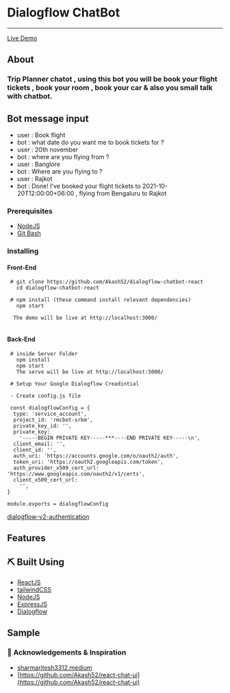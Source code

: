 # Dialogflow ChatBot
---

[Live Demo](https://dialogflowchatbot.netlify.app/)

##  About <a name = "about"></a>

### Trip Planner chatot , using this bot you will be book your flight tickets , book your room , book your car & also you small talk with chatbot.

## Bot message input
 - user :  Book flight
 - bot : what date do you want me to book tickets for ?
 - user : 20th november
 - bot : where are you flying from ?
 - user : Banglore
 - bot : Where are you flying to ?
 - user : Rajkot
 - bot : Done! I've booked your flight tickets to 2021-10-20T12:00:00+06:00 , flying from Bengaluru to Rajkot


### Prerequisites

- [NodeJS](https://nodejs.org/en/)
- [Git Bash](https://git-scm.com/downloads)


### Installing 

#### Front-End

```
 # git clone https://github.com/Akash52/dialogflow-chatbot-react
   cd dialogflow-chatbot-react
  
 # npm install (these command install relevant dependencies)
   npm start 
  
  The demo will be live at http://localhost:3000/
 
```
#### Back-End

```
 # inside Server Folder
   npm install
   npm start
   The serve will be live at http://localhost:5000/
   
 # Setup Your Google Dialogflow Creadintial  
 
 - Create config.js file
 
 const dialogflowConfig = {
  type: 'service_account',
  project_id: 'rmcbot-srkm',
  private_key_id: '',
  private_key:
    '-----BEGIN PRIVATE KEY-----***----END PRIVATE KEY-----\n',
  client_email: '',
  client_id: '',
  auth_uri: 'https://accounts.google.com/o/oauth2/auth',
  token_uri: 'https://oauth2.googleapis.com/token',
  auth_provider_x509_cert_url: 'https://www.googleapis.com/oauth2/v1/certs',
  client_x509_cert_url:
    '',
}

module.exports = dialogflowConfig
 ```
[dialogflow-v2-authentication](https://medium.com/@tzahi/how-to-setup-dialogflow-v2-authentication-programmatically-with-node-js-b37fa4815d89)

 ## Features
 



## ⛏️ Built Using <a name = "built_using"></a>


- [ReactJS](https://reactjs.org/)
- [tailwindCSS](https://tailwindcss.com/)
- [NodeJS](https://react-bootstrap.github.io/)
- [ExpressJS](https://expressjs.com/)
- [Dialogflow](https://dialogflow.cloud.google.com/)

## Sample


                                                                                                                                                                                


### 🎉 Acknowledgements & Inspiration
- [sharmaritesh3312.medium](https://codeburst.io/building-scalable-chatbots-in-react-with-dialogflow-1091ff462e40)
- [https://github.com/Akash52/react-chat-ui](https://github.com/Akash52/react-chat-ui)  




